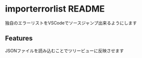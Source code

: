 # importerrorlist README

独自のエラーリストをVSCodeでソースジャンプ出来るようにします


## Features

JSONファイルを読み込むことでツリービューに反映させます


